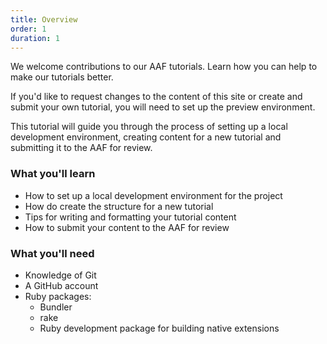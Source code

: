 ```yaml
---
title: Overview
order: 1
duration: 1
---
```


We welcome contributions to our AAF tutorials. Learn how you can help to make our tutorials better.

If you'd like to request changes to the content of this site or create and submit your own tutorial, you will need to set up the preview environment.

This tutorial will guide you through the process of setting up a local development environment, creating content for a new tutorial and submitting it to the AAF for review.

### What you'll learn

- How to set up a local development environment for the project
- How do create the structure for a new tutorial
- Tips for writing and formatting your tutorial content
- How to submit your content to the AAF for review

### What you'll need

- Knowledge of Git
- A GitHub account
- Ruby packages:
  - Bundler
  - rake
  - Ruby development package for building native extensions
